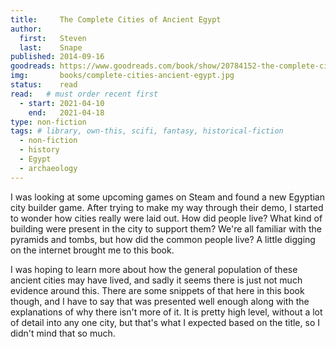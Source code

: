 ```yaml
---
title:     The Complete Cities of Ancient Egypt
author: 
  first:   Steven 
  last:    Snape
published: 2014-09-16 
goodreads: https://www.goodreads.com/book/show/20784152-the-complete-cities-of-ancient-egypt
img:       books/complete-cities-ancient-egypt.jpg
status:    read
read:   # must order recent first
  - start: 2021-04-10 
    end:   2021-04-18
type: non-fiction
tags: # library, own-this, scifi, fantasy, historical-fiction
  - non-fiction
  - history
  - Egypt
  - archaeology
---
```


I was looking at some upcoming games on Steam and found a new Egyptian city builder game. After trying to make my way through their demo, I started to wonder how cities really were laid out. How did people live? What kind of building were present in the city to support them? We're all familiar with the pyramids and tombs, but how did the common people live? A little digging on the internet brought me to this book.

I was hoping to learn more about how the general population of these ancient cities may have lived, and sadly it seems there is just not much evidence around this. There are some snippets of that here in this book though, and I have to say that was presented well enough along with the explanations of why there isn't more of it. It is pretty high level, without a lot of detail into any one city, but that's what I expected based on the title, so I didn't mind that so much.